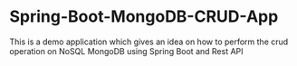 # Spring-Boot-MongoDB-CRUD-App
This is a demo application which gives an idea on how to perform the crud operation on NoSQL MongoDB using Spring Boot and Rest API

